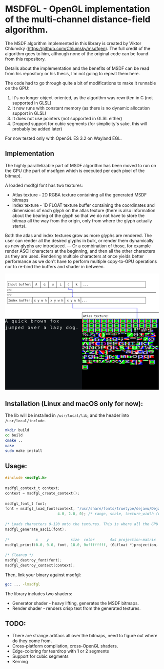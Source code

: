 # MSDFGL - OpenGL implementation of the multi-channel distance-field algorithm.

The MSDF algorithm implemented in this library is created by Viktor Chlumský (https://github.com/Chlumsky/msdfgen). The full credit of the algorithm goes to him, although none of the original code can be found from this repository.

Details about the implementation and the benefits of MSDF can be read from his repository or his thesis, I'm not going to repeat them here.

The code had to go through quite a bit of modifications to make it runnable on the GPU:
1. It's no longer object-oriented, as the algorithm was rewritten in C (not supported in GLSL)
2. It now runs with constant memory (as there is no dynamic allocation support in GLSL)
3. It does not use pointers (not supported in GLSL either)
4. Dropped support for cubic segments (for simplicity's sake, this will probably be added later)

For now tested only with OpenGL ES 3.2 on Wayland EGL.

## Implementation
The highly parallelizable part of MSDF algorithm has been moved to run on the GPU (the part of msdfgen which is executed per each pixel of the bitmap).

A loaded msdfgl font has two textures:
- Atlas texture - 2D RGBA texture containing all the generated MSDF bitmaps
- Index texture - 1D FLOAT texture buffer containing the coordinates and dimensions of each glyph on the atlas texture (there is also information about the bearing of the glyph so that we do not have to store the bitmap all the way from the origin, only from where the glyph actually starts).

Both the atlas and index textures grow as more glyphs are rendered. The user can render all the desired glyphs in bulk, or render them dynamically as new glyphs are introduced. -- Or a combination of those, for example render ASCII characters at the beginning, and then all the other characters as they are used. Rendering multiple characters at once yields better performance as we don't have to perform multiple copy-to-GPU operations nor to re-bind the buffers and shader in between.

![Implementation](img/diagram.png)

## Installation (Linux and macOS only for now):

The lib will be installed in `/usr/local/lib`, and the header into `/usr/local/include`.
```sh
mkdir build
cd build
cmake ..
make
sudo make install
```

## Usage:
```C
#include <msdfgl.h>

msdfgl_context_t context;
context = msdfgl_create_context();

msdfgl_font_t font;
font = msdfgl_load_font(context, "/usr/share/fonts/truetype/dejavu/DejaVuSansMono.ttf",
                        4.0, 2.0, 0); /* range, scale, texture_width (defaults to max available) */

/* Loads characters 0-128 onto the textures. This is where all the GPU cycles went. */
msdfgl_generate_ascii(font);

/*            x    y          size  color       4x4 projection-matrix  */
msdfgl_printf(0.0, 0.0, font, 18.0, 0xffffffff, (GLfloat *)projection, "Hello, MSFDGL!");

/* Cleanup */
msdfgl_destroy_font(font);
msdfgl_destroy_context(context);
```
Then, link your binary against msdfgl:
```sh
gcc ... -lmsdfgl
```

The library includes two shaders:
- Generator shader - heavy lifting, generates the MSDF bitmaps.
- Render shader - renders crisp text from the generated textures.


## TODO:
- There are strange artifacs all over the bitmaps, need to figure out where do they come from.
- Cross-platform compilation, cross-OpenGL shaders.
- Edge-coloring for teardrop with 1 or 2 segments
- Support for cubic segments
- Kerning
